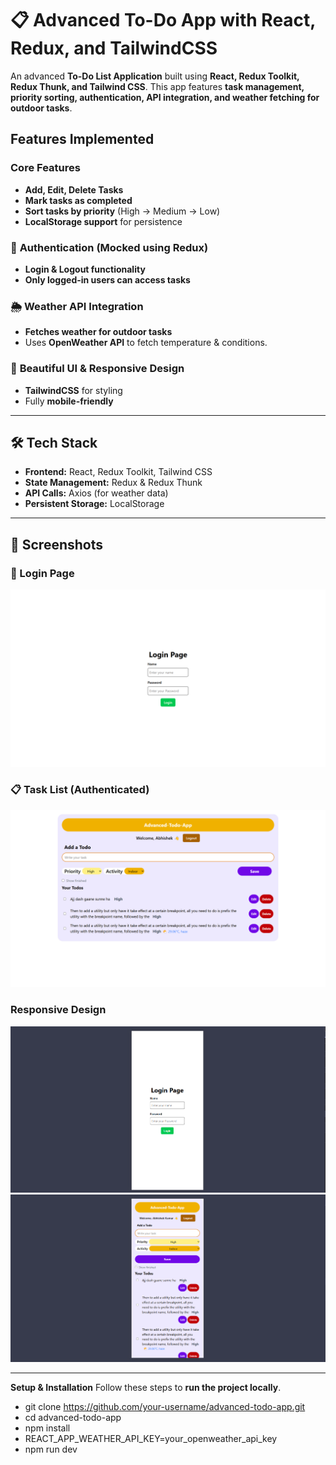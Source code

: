 # 📋 Advanced To-Do App with React, Redux, and TailwindCSS

An advanced **To-Do List Application** built using **React, Redux Toolkit, Redux Thunk, and Tailwind CSS**. This app features **task management, priority sorting, authentication, API integration, and weather fetching for outdoor tasks**.

##  Features Implemented
### **Core Features**
- **Add, Edit, Delete Tasks** 
- **Mark tasks as completed** 
- **Sort tasks by priority** (High → Medium → Low)
- **LocalStorage support** for persistence 

### 🔐 **Authentication (Mocked using Redux)**
- **Login & Logout functionality** 
- **Only logged-in users can access tasks** 

### 🌦 **Weather API Integration**
- **Fetches weather for outdoor tasks**
- Uses **OpenWeather API** to fetch temperature & conditions.

### 🎨 **Beautiful UI & Responsive Design**
- **TailwindCSS** for styling 
- Fully **mobile-friendly** 

---

## 🛠️ **Tech Stack**
- **Frontend:** React, Redux Toolkit, Tailwind CSS
- **State Management:** Redux & Redux Thunk
- **API Calls:** Axios (for weather data)
- **Persistent Storage:** LocalStorage

---

## 📸 **Screenshots**
### 🔑 Login Page
![Login](screenshots/Login.png)

### 📋 Task List (Authenticated)
![Task List](screenshots/Task_list.png)

### Responsive Design
![Responsive](screenshots/ResponsiveLogin.png)
![Responsive2](screenshots/Responsive_Task_list.png)

---

 **Setup & Installation**
Follow these steps to **run the project locally**.

- git clone https://github.com/your-username/advanced-todo-app.git
- cd advanced-todo-app
- npm install
- REACT_APP_WEATHER_API_KEY=your_openweather_api_key
- npm run dev

